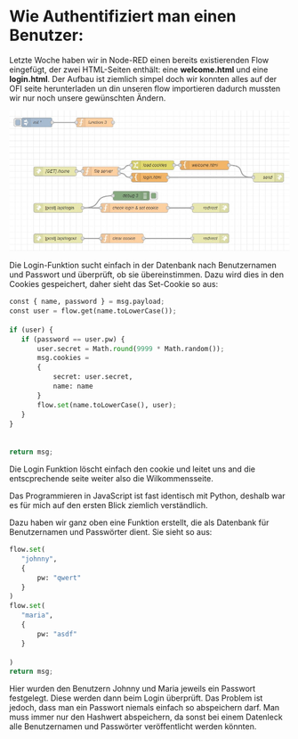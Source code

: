 # Wie Authentifiziert man einen Benutzer:
Letzte Woche haben wir in Node-RED einen bereits existierenden Flow eingefügt, der zwei HTML-Seiten enthält: eine __welcome.html__ und eine __login.html__. Der Aufbau ist ziemlich simpel doch wir konnten alles auf der OFI seite herunterladen un din unseren flow importieren dadurch mussten wir nur noch unsere gewünschten Ändern.

![](./login_website.jpg)

Die Login-Funktion sucht einfach in der Datenbank nach Benutzernamen und Passwort und überprüft, ob sie übereinstimmen. Dazu wird dies in den Cookies gespeichert, daher sieht das Set-Cookie so aus:
 ```py
const { name, password } = msg.payload;
const user = flow.get(name.toLowerCase());

if (user) {
    if (password == user.pw) {
        user.secret = Math.round(9999 * Math.random());
        msg.cookies =
        {
            secret: user.secret,
            name: name
        }
        flow.set(name.toLowerCase(), user);
    }
}


return msg;
 ```

Die Login Funktion löscht einfach den cookie und leitet uns and die entscprechende seite weiter also die Wilkommensseite.

Das Programmieren in JavaScript ist fast identisch mit Python, deshalb war es für mich auf den ersten Blick ziemlich verständlich.

Dazu haben wir ganz oben eine Funktion erstellt, die als Datenbank für Benutzernamen und Passwörter dient. Sie sieht so aus:
 ```py
flow.set(
    "johnny",
    {
        pw: "qwert"
    }
)
flow.set(
    "maria",
    {
        pw: "asdf"
    }

)
return msg;
 ```
Hier wurden den Benutzern Johnny und Maria jeweils ein Passwort festgelegt. Diese werden dann beim Login überprüft. Das Problem ist jedoch, dass man ein Passwort niemals einfach so abspeichern darf. Man muss immer nur den Hashwert abspeichern, da sonst bei einem Datenleck alle Benutzernamen und Passwörter veröffentlicht werden könnten.
